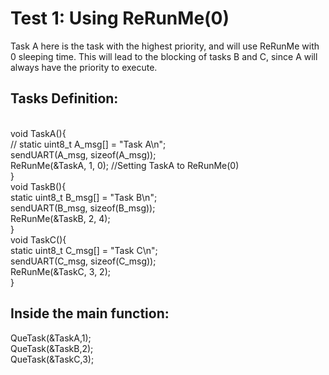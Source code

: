 # Test 1: Using ReRunMe(0) 

Task A here is the task with the highest priority, and will use ReRunMe with 0 sleeping time. This will lead to the blocking of tasks B and C, since A will always have the priority to execute.

## Tasks Definition:
<br>
void TaskA(){<br>
	//
	static uint8_t A_msg[] = "Task A\n"; <br>
	sendUART(A_msg, sizeof(A_msg));<br>
	ReRunMe(&TaskA, 1, 0);  //Setting TaskA to ReRunMe(0)<br>
}
<br>
void TaskB(){
<br>
	static uint8_t B_msg[] = "Task B\n";<br>
	sendUART(B_msg, sizeof(B_msg));<br>
	ReRunMe(&TaskB, 2, 4); <br>
}
<br>
void TaskC(){<br>
	static uint8_t C_msg[] = "Task C\n";
	<br>
	sendUART(C_msg, sizeof(C_msg));
	<br>
	ReRunMe(&TaskC, 3, 2); 
	<br>
}


## Inside the main function:

  QueTask(&TaskA,1);
  <br>
QueTask(&TaskB,2);
<br>
QueTask(&TaskC,3);
<br>
